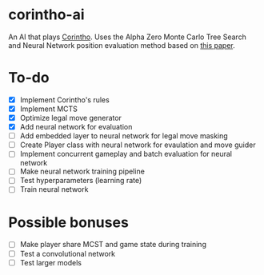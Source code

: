 # corintho-ai

An AI that plays [Corintho](http://www.di.fc.ul.pt/~jpn/gv/corintho.htm). Uses the Alpha Zero Monte Carlo Tree Search and Neural Network position evaluation method based on [this paper](https://www.nature.com/articles/nature24270.epdf?author_access_token=VJXbVjaSHxFoctQQ4p2k4tRgN0jAjWel9jnR3ZoTv0PVW4gB86EEpGqTRDtpIz-2rmo8-KG06gqVobU5NSCFeHILHcVFUeMsbvwS-lxjqQGg98faovwjxeTUgZAUMnRQ).

# To-do

- [x] Implement Corintho's rules
- [x] Implement MCTS
- [x] Optimize legal move generator
- [x] Add neural network for evaluation
- [ ] Add embedded layer to neural network for legal move masking
- [ ] Create Player class with neural network for evaulation and move guider
- [ ] Implement concurrent gameplay and batch evaluation for neural network
- [ ] Make neural network training pipeline
- [ ] Test hyperparameters (learning rate)
- [ ] Train neural network

# Possible bonuses

- [ ] Make player share MCST and game state during training
- [ ] Test a convolutional network
- [ ] Test larger models
